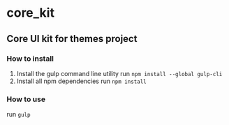 # core_kit

## Core UI kit for themes project

### How to install

1. Install the gulp command line utility
  run `npm install --global gulp-cli`
2. Install all npm dependencies
  run `npm install`

### How to use

run `gulp`
